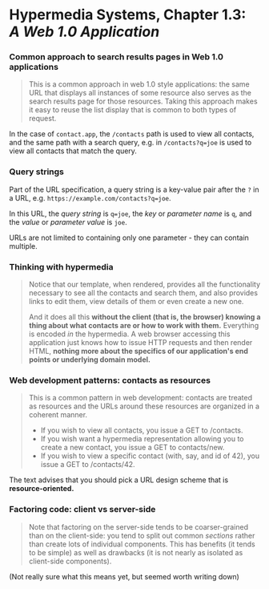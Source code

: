 # Hypermedia Systems, Chapter 1.3:<br>_A Web 1.0 Application_

### Common approach to search results pages in Web 1.0 applications
> This is a common approach in web 1.0 style applications: the same URL that displays all instances of some resource also serves as the search results page for those resources. Taking this approach makes it easy to reuse the list display that is common to both types of request.

In the case of `contact.app`, the `/contacts` path is used to view all contacts, and the same path with a search query, e.g. in `/contacts?q=joe` is used to view all contacts that match the query.

### Query strings
Part of the URL specification, a query string is a key-value pair after the `?` in a URL, e.g. `https://example.com/contacts?q=joe`.

In this URL, the *query string* is `q=joe`, the *key* or *parameter name* is `q`, and the *value* or *parameter value* is `joe`.

URLs are not limited to containing only one parameter - they can contain multiple.

### Thinking with hypermedia
> Notice that our template, when rendered, provides all the functionality necessary to see all the contacts and search them, and also provides links to edit them, view details of them or even create a new one.
> 
> And it does all this **without the client (that is, the browser) knowing a thing about what contacts are or how to work with them.** Everything is encoded *in* the hypermedia. A web browser accessing this application just knows how to issue HTTP requests and then render HTML, **nothing more about the specifics of our application's end points or underlying domain model.**

### Web development patterns: contacts as resources
> This is a common pattern in web development: contacts are treated as resources and the URLs around these resources are organized in a coherent manner.
> 
> - If you wish to view all contacts, you issue a GET to /contacts.
> - If you wish want a hypermedia representation allowing you to create a new contact, you issue a GET to contacts/new.
> - If you wish to view a specific contact (with, say, and id of 42), you issue a GET to /contacts/42.

The text advises that you should pick a URL design scheme that is **resource-oriented.**

### Factoring code: client vs server-side
> Note that factoring on the server-side tends to be coarser-grained than on the client-side: you tend to split out common *sections* rather than create lots of individual components. This has benefits (it tends to be simple) as well as drawbacks (it is not nearly as isolated as client-side components).

(Not really sure what this means yet, but seemed worth writing down)
